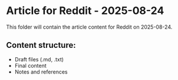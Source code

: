 # Article for Reddit - 2025-08-24

This folder will contain the article content for Reddit on 2025-08-24.

## Content structure:
- Draft files (.md, .txt)
- Final content
- Notes and references
